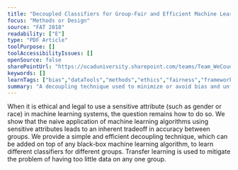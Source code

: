 ```yaml
---
title: "Decoupled Classifiers for Group-Fair and Efficient Machine Learning"
focus: "Methods or Design"
source: "FAT 2018"
readability: ["E"]
type: "PDF Article"
toolPurpose: []
toolAccessibilityIssues: []
openSource: false
sharePointUrl: "https://ocaduniversity.sharepoint.com/teams/Team_WeCount/Shared%20Documents/Resources%20and%20Tools/Literature%20(curated)/Decoupled%20Classifiers%20for%20Group-Fair%20and%20Efficient%20Machine%20Learning.pdf"
keywords: []
learnTags: ["bias","dataTools","methods","ethics","fairness","framework"]
summary: "A decoupling technique used to minimize or avoid bias and unfairness that can be added to any black-box machine learning algorithm to learn different classifier from different groups. "
---
```

When it is ethical and legal to use a sensitive attribute (such as gender or race) in
machine learning systems, the question remains how to do so. We show that the
naive application of machine learning algorithms using sensitive attributes leads to an inherent tradeoff in accuracy between groups. We provide a simple and efficient decoupling technique, which can be added on top of any black-box machine learning algorithm, to learn different classifiers for different groups. Transfer learning is used to mitigate the problem of having too little data on any one group.
